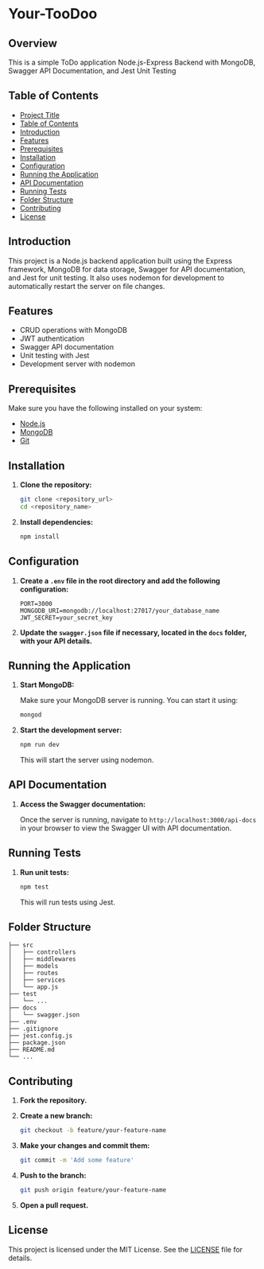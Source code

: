 # Your-TooDoo

## Overview
This is a simple ToDo application Node.js-Express Backend with MongoDB, Swagger API Documentation, and Jest Unit Testing

## Table of Contents

- [Project Title](#project-title)
- [Table of Contents](#table-of-contents)
- [Introduction](#introduction)
- [Features](#features)
- [Prerequisites](#prerequisites)
- [Installation](#installation)
- [Configuration](#configuration)
- [Running the Application](#running-the-application)
- [API Documentation](#api-documentation)
- [Running Tests](#running-tests)
- [Folder Structure](#folder-structure)
- [Contributing](#contributing)
- [License](#license)

## Introduction

This project is a Node.js backend application built using the Express framework, MongoDB for data storage, Swagger for API documentation, and Jest for unit testing. It also uses nodemon for development to automatically restart the server on file changes.

## Features

- CRUD operations with MongoDB
- JWT authentication
- Swagger API documentation
- Unit testing with Jest
- Development server with nodemon

## Prerequisites

Make sure you have the following installed on your system:

- [Node.js](https://nodejs.org/en/download/)
- [MongoDB](https://www.mongodb.com/try/download/community)
- [Git](https://git-scm.com/downloads)

## Installation

1. **Clone the repository:**

    ```sh
    git clone <repository_url>
    cd <repository_name>
    ```

2. **Install dependencies:**

    ```sh
    npm install
    ```

## Configuration

1. **Create a `.env` file in the root directory and add the following configuration:**

    ```env
    PORT=3000
    MONGODB_URI=mongodb://localhost:27017/your_database_name
    JWT_SECRET=your_secret_key
    ```

2. **Update the `swagger.json` file if necessary, located in the `docs` folder, with your API details.**

## Running the Application

1. **Start MongoDB:**

    Make sure your MongoDB server is running. You can start it using:

    ```sh
    mongod
    ```

2. **Start the development server:**

    ```sh
    npm run dev
    ```

    This will start the server using nodemon.

## API Documentation

1. **Access the Swagger documentation:**

    Once the server is running, navigate to `http://localhost:3000/api-docs` in your browser to view the Swagger UI with API documentation.

## Running Tests

1. **Run unit tests:**

    ```sh
    npm test
    ```

    This will run tests using Jest.

## Folder Structure

    ├── src
    │   ├── controllers
    │   ├── middlewares
    │   ├── models
    │   ├── routes
    │   ├── services
    │   └── app.js
    ├── test
    │   └── ...
    ├── docs
    │   └── swagger.json
    ├── .env
    ├── .gitignore
    ├── jest.config.js
    ├── package.json
    ├── README.md
    └── ...

## Contributing

1. **Fork the repository.**

2. **Create a new branch:**

    ```sh
    git checkout -b feature/your-feature-name
    ```

3. **Make your changes and commit them:**

    ```sh
    git commit -m 'Add some feature'
    ```

4. **Push to the branch:**

    ```sh
    git push origin feature/your-feature-name
    ```

5. **Open a pull request.**

## License

This project is licensed under the MIT License. See the [LICENSE](LICENSE) file for details.
